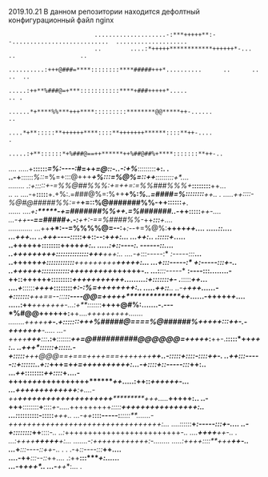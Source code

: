 2019.10.21 В данном репозитории находится дефолтный конфигурационный файл nginx

                            ....................-:***+++++**:--...........................  ....................
                            ..        ....:*+++++************++++++*-...            ..                  ..      
                            ..........:+++@###=****::::::::****#####+++*..........      ..      ..      ..  ..  
                              .....:++**%###@=+***:::::::::::****+###+++++*.....                            .. .
                           ......*+****%%***+++****:::::::::********@@*****++-......            ..              
                           ....*+**:::::**++++++****::::**+++++++******::::**++-....                           .
                        .....:+**::::::*+%###@==++******++%##@##%+****:::::::**++-..                            
....                   .....+**::::::*=%:----:*#=++*****=@::-..-:+%***:::::::::**+:. .                          
                        ..-+**::::::*%::*=%=+:::@+++***+%:::=%@%=::++**:::::::::**+*....                        
........                .:+**:::::**+-=%%@##%%%:+=++***=*:=%%###%%%**+***::::::::**++...                        
..  ..              ....-+**:::::**+.+%:.=###@%=:%++**+%:*%..=####=%******::::::::**++..                       .
                   .....++**::::***-*%@#@#####%%:=+***+=::%@#######%%-++****::::::***+*.                        
......             ....*+****:*****-+=#######%%+*******+*.=%#######..-*++****:::::***++-....                    
                   ...-++**********--==#####+.-:*******++:-==%####%%*-*++******:::****+*....                    
............       ...*++********+*:--=%%%%@=--:********+*:--*+=%@%:**++++************++....       .....:**:....
...*+*++*...        ..+++****************----::*:::******++::--:+*********************++:...       ...++**:***..
.:*::::**+*.....    ..++++++****************::::::::******++++************************++:..    .....:+*::----:*.
-*-----::***....    ..+++++++++*********:::::::::::::******************:*+++*********+++:..    ....-+*:::-----:*
*:-----:::***...    ..+++++*****++*******::::::::::::************++++++++*+********+++++:...    ...+**:::-----:*
+:-----:::**+-..    ..*+++**********+++***::::::::::::**********+++++++++*********++++++-..    ...:***:::-----**
**:----:::****........-++****::****++++++****:::::::::*********+**+++++************+++++.........:+***:::::::*+-
.***:::::****++... ....*+***::::::***++++*****::::::::*****+*:-:%=++++*+************+++:.. .....*++*****::****..
..-+*********+++*......-+***:::::::***+++==--:::*******::----*@@=+++++**************++*......-+++++*******+*....
.....:++****+++++++*-...:+**::::::*:**++++@#%:.......-.---*%#@@++++++********:******++....*++****+++++++*.......
........*+++++*******+*-.*+**:::::::***+++%#####@====%@######%+++++********:::*****++-.-+*********++++++**-.....
...-++++*****+++***:::***.:+**:::::::***++=@##########@@@@@@=+++++*********:******++-.**:::::*++***********++:..
..+++****::::::***+:::::**.-+***:::::***+++@@@==+===++++===+++++++**************++*..-*:::::+**::::-::::****++-.
..++****:::-----::*+:::::*:..*+***::*****+++=+*********+=++++++++**************++:...-+*::::+*::-----:::***++:..
...*++***::::::::*++::::*+....-++********++*+++*******++++++++++*************++*.....:++**::*++*********++++-...
...+++++++***++++++**:****+*....-++*****+++***+++++++++++++++++***********+++*.....*********+************++++:..
..-+++****::::::::**+**::::*+-.....*+++++++++*:::::**+++++++++++******+++++:.. ...:*:::::****::::-:::::***+++.. 
...-++***::::-----:****:::::**.......-*+++++++++++++++++++++++++++++++++:...  ....:*:::::**+*:-----:::****+-....
   ..-+****::::::::*++**::::*-..       ..:*+++++++++++++++++++++++++*-..       ....******++++**********++-.. .  
   ...:++++*****+++***++***+:...       .......-:*++++++++++++*:-........       .....:++++*::::**+++****++-..    
    ...*+****:::----::*++*-.. .                        .                              .-+*::----:::***++....    
    ....-++***:::--::*++....                                                           .:++**:::****+:......    
        ...-*+*****+++*..                                                              ...-**++**:...     .
